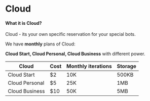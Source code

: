 # Cloud

#### What it is Cloud?

Cloud - its your own specific reservation for your special bots.

We have **monthly** plans of Cloud:

**Cloud Start, Cloud Personal, Cloud Business** with different power.

| **Cloud**         | **Cost** | **Monthly iterations** | **Storage** |
| ----------------- | -------- | ---------------------- | -------- |
| Cloud Start       | $2     | 10K             | 500KB |
| Cloud Personal    | $5     | 25K            | 1MB |
| Cloud Business | $10     | 50K            | 5MB |
